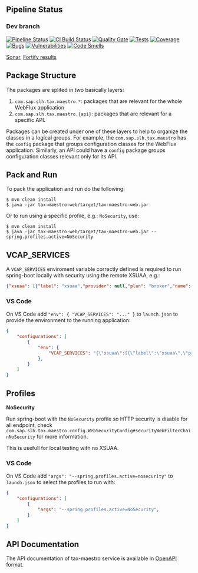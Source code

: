## Pipeline Status

### Dev branch

[![Pipeline Status](https://gketaas.jaas-gcp.cloud.sap.corp/job/taasCF/job/tax-maestro/job/dev/badge/icon?subject=Pipeline)](https://gketaas.jaas-gcp.cloud.sap.corp/job/taasCF/job/tax-maestro/job/dev/)
[![CI Build Status](https://prod-build10000.wdf.sap.corp:443/job/tax-service/job/tax-service-tax-maestro-SP-MS-common/badge/icon?subject=CI%20Build)](https://prod-build10000.wdf.sap.corp:443/job/tax-service/job/tax-service-tax-maestro-SP-MS-common/)
[![Quality Gate](https://sonarci.wdf.sap.corp:8443/sonar/api/badges/gate?key=com.sap.slh.tax-tax-maestro-dev)](https://sonarci.wdf.sap.corp:8443/sonar/dashboard?id=com.sap.slh.tax-tax-maestro-dev)
[![Tests](https://sonarci.wdf.sap.corp:8443/sonar/api/badges/measure?key=com.sap.slh.tax-tax-maestro-dev&metric=tests)](https://sonarci.wdf.sap.corp:8443/sonar/component_measures/metric/tests?id=com.sap.slh.tax-tax-maestro-dev)
[![Coverage](https://sonarci.wdf.sap.corp:8443/sonar/api/badges/measure?key=com.sap.slh.tax-tax-maestro-dev&metric=coverage)](https://sonarci.wdf.sap.corp:8443/sonar/component_measures/domain/Coverage?id=com.sap.slh.tax-tax-maestro-dev)
[![Bugs](https://sonarci.wdf.sap.corp:8443/sonar/api/badges/measure?key=com.sap.slh.tax-tax-maestro-dev&metric=bugs)](https://sonarci.wdf.sap.corp:8443/sonar/project/issues?id=com.sap.slh.tax-tax-maestro-dev&resolved=false&types=BUG)
[![Vulnerabilities](https://sonarci.wdf.sap.corp:8443/sonar/api/badges/measure?key=com.sap.slh.tax-tax-maestro-dev&metric=vulnerabilities)](https://sonarci.wdf.sap.corp:8443/sonar/project/issues?id=com.sap.slh.tax-tax-maestro-dev&resolved=false&types=VULNERABILITY)
[![Code Smells](https://sonarci.wdf.sap.corp:8443/sonar/api/badges/measure?key=com.sap.slh.tax-tax-maestro-dev&metric=code_smells)](https://sonarci.wdf.sap.corp:8443/sonar/project/issues?com.sap.slh.tax-tax-maestro-dev&resolved=false&types=CODE_SMELL)

[Sonar](https://sonarci.wdf.sap.corp:8443/sonar/dashboard?id=com.sap.slh.tax-tax-maestro-dev), 
[Fortify results](https://fortify.mo.sap.corp/ssc/html/ssc/version/22405/fix/null/?filterSet=a243b195-0a59-3f8b-1403-d55b7a7d78e6)

## Package Structure

The packages are splited in two basically layers:

1. `com.sap.slh.tax.maestro.*`: packages that are relevant for the whole WebFlux application
2. `com.sap.slh.tax.maestro.{api}`: packages that are relevant for a specific API.

Packages can be created under one of these layers to help to organize the classes in a logical groups. For example, the `com.sap.slh.tax.maestro` has the `config` package that groups configuration classes for the WebFlux application. Similarly, an API could have a `config` package groups configuration classes relevant only for its API.

## Pack and Run

To pack the application and run do the following:

```console
$ mvn clean install
$ java -jar tax-maestro-web/target/tax-maestro-web.jar
```

Or to run using a specific profile, e.g.: `NoSecurity`, use:

```console
$ mvn clean install
$ java -jar tax-maestro-web/target/tax-maestro-web.jar --spring.profiles.active=NoSecurity
```

## VCAP_SERVICES

A `VCAP_SERVICES` enviroment variable correctly defined is required to run spring-boot locally with security using the remote XSUAA, e.g.:

```json
{"xsuaa": [{"label": "xsuaa","provider": null,"plan": "broker","name": "txs-xsuaa","tags": ["xsuaa"],"instance_name": "txs-xsuaa","binding_name": null,"credentials": {"tenantmode": "dedicated","sburl": "https://internal-xsuaa.authentication.sap.hana.ondemand.com","clientid": "sb-na-45faefcf-ccbf-4ee8-b340-54555099efad!b5520","xsappname": "na-45faefcf-ccbf-4ee8-b340-54555099efad!b5520","clientsecret": "uxdPANa/00WpdziHZYl7zYPXLzA=","url": "https://taasgs.authentication.sap.hana.ondemand.com","uaadomain": "authentication.sap.hana.ondemand.com","trustedclientidsuffix": "|na-45faefcf-ccbf-4ee8-b340-54555099efad!b5520","verificationkey": "-----BEGIN PUBLIC KEY-----MIIBIjANBgkqhkiG9w0BAQEFAAOCAQ8AMIIBCgKCAQEAx/jN5v1mp/TVn9nTQoYVIUfCsUDHa3Upr5tDZC7mzlTrN2PnwruzyS7w1Jd+StqwW4/vn87ua2YlZzU8Ob0jR4lbOPCKaHIi0kyNtJXQvQ7LZPG8epQLbx0IIP/WLVVVtB8bL5OWuHma3pUnibbmATtbOh5LksQ2zLMngEjUF52JQyzTpjoQkahp0BNe/drlAqO253keiY63FL6belKjJGmSqdnotSXxB2ym+HQ0ShaNvTFLEvi2+ObkyjGWgFpQaoCcGq0KX0y0mPzOvdFsNT+rBFdkHiK+Jl638Sbim1z9fItFbH9hiVwY37R9rLtH1YKi3PuATMjf/DJ7mUluDQIDAQAB-----END PUBLIC KEY-----","identityzone": "taasgs","identityzoneid": "f2e8bf04-a952-4394-a67a-af22cdb9b524","tenantid": "f2e8bf04-a952-4394-a67a-af22cdb9b524"},"syslog_drain_url": null,"volume_mounts": []}],"rabbitmq": [{"label": "rabbitmq","provider": null,"plan": "v3.7-dev","name": "txs-rabbitmq","tags": ["rabbitmq","mbus","pubsub","amqp"],"instance_name": "txs-rabbitmq","binding_name": null,"credentials": {"hostname": "10.11.241.119","ports": {"15672/tcp": "46578","15674/tcp": "48320","15675/tcp": "54265","1883/tcp": "49336","5672/tcp": "40757","61613/tcp": "59260"},"port": "40757","username": "ZkmR9K4sQGH-1AQN","password": "zCNtqgcwK7XRHzn9","uri": "amqp://ZkmR9K4sQGH-1AQN:zCNtqgcwK7XRHzn9@10.11.241.119:40757","end_points": [{  "network_id": "SF", "host": "10.11.241.119",    "port": "40757"}]},"syslog_drain_url": null,"volume_mounts": []}],"redis": [{"label": "redis","provider": null,"plan": "v3.0-dev","name": "txs-redis","tags": ["redis","keyvalue"],"instance_name": "txs-redis","binding_name": null,"credentials": {"hostname": "10.11.241.119","ports": {"6379/tcp": "47907"},"port": "47907","password": "vH2FhzlDX5YwjgDK","end_points": [{   "network_id": "SF", "host": "10.11.241.119",    "port": "47907"}]},"syslog_drain_url": null,"volume_mounts": []}],"destination": [{"label": "destination","provider": null,"plan": "lite","name": "txs-destination","tags": ["destination","conn","connsvc"],"instance_name": "txs-destination","binding_name": null,"credentials": {"uaadomain": "authentication.sap.hana.ondemand.com","tenantmode": "dedicated","clientid": "sb-clone2441a26ec5cf4c32a410f2cf0991e2b1!b5520|destination-xsappname!b433","instanceid": "2441a26e-c5cf-4c32-a410-f2cf0991e2b1","verificationkey": "-----BEGIN PUBLIC KEY-----MIIBIjANBgkqhkiG9w0BAQEFAAOCAQ8AMIIBCgKCAQEAx/jN5v1mp/TVn9nTQoYVIUfCsUDHa3Upr5tDZC7mzlTrN2PnwruzyS7w1Jd+StqwW4/vn87ua2YlZzU8Ob0jR4lbOPCKaHIi0kyNtJXQvQ7LZPG8epQLbx0IIP/WLVVVtB8bL5OWuHma3pUnibbmATtbOh5LksQ2zLMngEjUF52JQyzTpjoQkahp0BNe/drlAqO253keiY63FL6belKjJGmSqdnotSXxB2ym+HQ0ShaNvTFLEvi2+ObkyjGWgFpQaoCcGq0KX0y0mPzOvdFsNT+rBFdkHiK+Jl638Sbim1z9fItFbH9hiVwY37R9rLtH1YKi3PuATMjf/DJ7mUluDQIDAQAB-----END PUBLIC KEY-----","xsappname": "clone2441a26ec5cf4c32a410f2cf0991e2b1!b5520|destination-xsappname!b433","identityzone": "taasgs","clientsecret": "9GJ08VlyAIRTQP1/tCBGt0Gres4=","tenantid": "f2e8bf04-a952-4394-a67a-af22cdb9b524","uri": "https://destination-configuration.cfapps.sap.hana.ondemand.com","url": "https://taasgs.authentication.sap.hana.ondemand.com"},"syslog_drain_url": null,"volume_mounts": []}]}
```

### VS Code

On VS Code add `"env": { "VCAP_SERVICES": "..." }` to `launch.json` to provide the environment to the running application:

```json
{
    "configurations": [
        {
            "env": {
                "VCAP_SERVICES": "{\"xsuaa\":[{\"label\":\"xsuaa\",\"provider\":null,\"plan\":\"broker\",\"name\":\"txs-xsuaa\",\"tags\":[\"xsuaa\"],\"instance_name\":\"txs-xsuaa\",\"binding_name\":null,\"credentials\":{\"tenantmode\":\"dedicated\",\"sburl\":\"https:\/\/internal-xsuaa.authentication.sap.hana.ondemand.com\",\"clientid\":\"sb-na-45faefcf-ccbf-4ee8-b340-54555099efad!b5520\",\"xsappname\":\"na-45faefcf-ccbf-4ee8-b340-54555099efad!b5520\",\"clientsecret\":\"uxdPANa\/00WpdziHZYl7zYPXLzA=\",\"url\":\"https:\/\/taasgs.authentication.sap.hana.ondemand.com\",\"uaadomain\":\"authentication.sap.hana.ondemand.com\",\"trustedclientidsuffix\":\"|na-45faefcf-ccbf-4ee8-b340-54555099efad!b5520\",\"verificationkey\":\"-----BEGIN PUBLIC KEY-----MIIBIjANBgkqhkiG9w0BAQEFAAOCAQ8AMIIBCgKCAQEAx\/jN5v1mp\/TVn9nTQoYVIUfCsUDHa3Upr5tDZC7mzlTrN2PnwruzyS7w1Jd+StqwW4\/vn87ua2YlZzU8Ob0jR4lbOPCKaHIi0kyNtJXQvQ7LZPG8epQLbx0IIP\/WLVVVtB8bL5OWuHma3pUnibbmATtbOh5LksQ2zLMngEjUF52JQyzTpjoQkahp0BNe\/drlAqO253keiY63FL6belKjJGmSqdnotSXxB2ym+HQ0ShaNvTFLEvi2+ObkyjGWgFpQaoCcGq0KX0y0mPzOvdFsNT+rBFdkHiK+Jl638Sbim1z9fItFbH9hiVwY37R9rLtH1YKi3PuATMjf\/DJ7mUluDQIDAQAB-----END PUBLIC KEY-----\",\"identityzone\":\"taasgs\",\"identityzoneid\":\"f2e8bf04-a952-4394-a67a-af22cdb9b524\",\"tenantid\":\"f2e8bf04-a952-4394-a67a-af22cdb9b524\"},\"syslog_drain_url\":null,\"volume_mounts\":[]}],\"rabbitmq\":[{\"label\":\"rabbitmq\",\"provider\":null,\"plan\":\"v3.7-dev\",\"name\":\"txs-rabbitmq\",\"tags\":[\"rabbitmq\",\"mbus\",\"pubsub\",\"amqp\"],\"instance_name\":\"txs-rabbitmq\",\"binding_name\":null,\"credentials\":{\"hostname\":\"10.11.241.119\",\"ports\":{\"15672\/tcp\":\"46578\",\"15674\/tcp\":\"48320\",\"15675\/tcp\":\"54265\",\"1883\/tcp\":\"49336\",\"5672\/tcp\":\"40757\",\"61613\/tcp\":\"59260\"},\"port\":\"40757\",\"username\":\"ZkmR9K4sQGH-1AQN\",\"password\":\"zCNtqgcwK7XRHzn9\",\"uri\":\"amqp:\/\/ZkmR9K4sQGH-1AQN:zCNtqgcwK7XRHzn9@10.11.241.119:40757\",\"end_points\":[{\"network_id\":\"SF\",\"host\":\"10.11.241.119\",\"port\":\"40757\"}]},\"syslog_drain_url\":null,\"volume_mounts\":[]}],\"redis\":[{\"label\":\"redis\",\"provider\":null,\"plan\":\"v3.0-dev\",\"name\":\"txs-redis\",\"tags\":[\"redis\",\"keyvalue\"],\"instance_name\":\"txs-redis\",\"binding_name\":null,\"credentials\":{\"hostname\":\"10.11.241.119\",\"ports\":{\"6379\/tcp\":\"47907\"},\"port\":\"47907\",\"password\":\"vH2FhzlDX5YwjgDK\",\"end_points\":[{\"network_id\":\"SF\",\"host\":\"10.11.241.119\",\"port\":\"47907\"}]},\"syslog_drain_url\":null,\"volume_mounts\":[]}],\"destination\":[{\"label\":\"destination\",\"provider\":null,\"plan\":\"lite\",\"name\":\"txs-destination\",\"tags\":[\"destination\",\"conn\",\"connsvc\"],\"instance_name\":\"txs-destination\",\"binding_name\":null,\"credentials\":{\"uaadomain\":\"authentication.sap.hana.ondemand.com\",\"tenantmode\":\"dedicated\",\"clientid\":\"sb-clone2441a26ec5cf4c32a410f2cf0991e2b1!b5520|destination-xsappname!b433\",\"instanceid\":\"2441a26e-c5cf-4c32-a410-f2cf0991e2b1\",\"verificationkey\":\"-----BEGIN PUBLIC KEY-----MIIBIjANBgkqhkiG9w0BAQEFAAOCAQ8AMIIBCgKCAQEAx\/jN5v1mp\/TVn9nTQoYVIUfCsUDHa3Upr5tDZC7mzlTrN2PnwruzyS7w1Jd+StqwW4\/vn87ua2YlZzU8Ob0jR4lbOPCKaHIi0kyNtJXQvQ7LZPG8epQLbx0IIP\/WLVVVtB8bL5OWuHma3pUnibbmATtbOh5LksQ2zLMngEjUF52JQyzTpjoQkahp0BNe\/drlAqO253keiY63FL6belKjJGmSqdnotSXxB2ym+HQ0ShaNvTFLEvi2+ObkyjGWgFpQaoCcGq0KX0y0mPzOvdFsNT+rBFdkHiK+Jl638Sbim1z9fItFbH9hiVwY37R9rLtH1YKi3PuATMjf\/DJ7mUluDQIDAQAB-----END PUBLIC KEY-----\",\"xsappname\":\"clone2441a26ec5cf4c32a410f2cf0991e2b1!b5520|destination-xsappname!b433\",\"identityzone\":\"taasgs\",\"clientsecret\":\"9GJ08VlyAIRTQP1\/tCBGt0Gres4=\",\"tenantid\":\"f2e8bf04-a952-4394-a67a-af22cdb9b524\",\"uri\":\"https:\/\/destination-configuration.cfapps.sap.hana.ondemand.com\",\"url\":\"https:\/\/taasgs.authentication.sap.hana.ondemand.com\"},\"syslog_drain_url\":null,\"volume_mounts\":[]}]}",
            },
        }
    ]
}
```

## Profiles

**NoSecurity**

Run spring-boot with the `NoSecurity` profile so HTTP security is disable for all endpoint, check `com.sap.slh.tax.maestro.config.WebSecurityConfig#securityWebFilterChainNoSecurity` for more information.

This is usefull for local testing with no XSUAA.

### VS Code

On VS Code add `"args": "--spring.profiles.active=nosecurity"` to `launch.json` to select the profiles to run with:

```json
{
    "configurations": [
        {
            "args": "--spring.profiles.active=NoSecurity",
        }
    ]
}
```

## API Documentation

The API documentation of tax-maestro service is available in [OpenAPI](https://tax-maestro-swagger.internal.cfapps.sap.hana.ondemand.com/swagger-ui.html) format.
